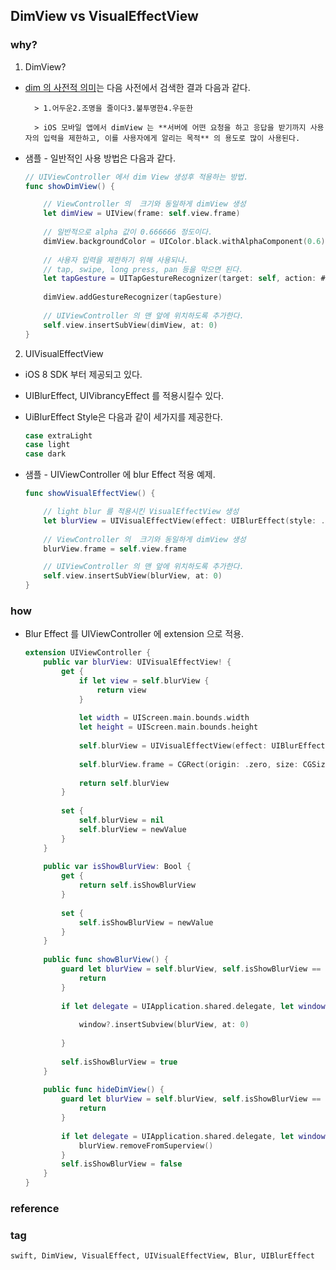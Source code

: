 ## DimView vs VisualEffectView

### why?

1. DimView?

* [dim 의 사전적 의미](http://dic.daum.net/search.do?q=dim)는 다음 사전에서 검색한 결과 다음과 같다.

		> 1.어두운2.조명을 줄이다3.불투명한4.우둔한

		> iOS 모바일 앱에서 dimView 는 **서버에 어떤 요청을 하고 응답을 받기까지 사용자의 입력을 제한하고, 이를 사용자에게 알리는 목적** 의 용도로 많이 사용된다.
		
* 샘플 - 일반적인 사용 방법은 다음과 같다.

	~~~swift
	// UIViewController 에서 dim View 생성후 적용하는 방법.
	func showDimView() {

		// ViewController 의  크기와 동일하게 dimView 생성
		let dimView = UIView(frame: self.view.frame)
		
		// 일반적으로 alpha 값이 0.666666 정도이다.
		dimView.backgroundColor = UIColor.black.withAlphaComponent(0.6)
		
		// 사용자 입력을 제한하기 위해 사용되나.
		// tap, swipe, long press, pan 등을 막으면 된다.
		let tapGesture = UITapGestureRecognizer(target: self, action: #selector(onTappedGesture(sender:)))
		
		dimView.addGestureRecognizer(tapGesture)
		
		// UIViewController 의 맨 앞에 위치하도록 추가한다.
		self.view.insertSubView(dimView, at: 0)
	}
	~~~
	
2. UIVisualEffectView

- iOS 8 SDK 부터 제공되고 있다.
- UIBlurEffect, UIVibrancyEffect 를 적용시킬수 있다.
- UiBlurEffect Style은 다음과 같이 세가지를 제공한다.

	~~~swift
	case extraLight
	case light
	case dark
	~~~

- 샘플 - UIViewController 에 blur Effect 적용 예제.

	~~~swift	
	func showVisualEffectView() {
	
		// light blur 를 적용시킨 VisualEffectView 생성
		let blurView = UIVisualEffectView(effect: UIBlurEffect(style: .light))
		
		// ViewController 의  크기와 동일하게 dimView 생성
		blurView.frame = self.view.frame
	
		// UIViewController 의 맨 앞에 위치하도록 추가한다.
		self.view.insertSubView(blurView, at: 0)
	}
	~~~
		
### how

- Blur Effect 를  UIViewController 에 extension 으로 적용.

	~~~swift
    extension UIViewController {
        public var blurView: UIVisualEffectView! {
            get {
                if let view = self.blurView {
                    return view
                }
                
                let width = UIScreen.main.bounds.width
                let height = UIScreen.main.bounds.height
                
                self.blurView = UIVisualEffectView(effect: UIBlurEffect(style: .light))
                
                self.blurView.frame = CGRect(origin: .zero, size: CGSize(width: width, height: height))
                
                return self.blurView
            }
            
            set {
                self.blurView = nil
                self.blurView = newValue
            }
        }
        
        public var isShowBlurView: Bool {
            get {
                return self.isShowBlurView
            }
            
            set {
                self.isShowBlurView = newValue
            }
        }
        
        public func showBlurView() {
            guard let blurView = self.blurView, self.isShowBlurView == false else {
                return
            }
            
            if let delegate = UIApplication.shared.delegate, let window = delegate.window {
                
                window?.insertSubview(blurView, at: 0)
                
            }
            
            self.isShowBlurView = true
        }
        
        public func hideDimView() {
            guard let blurView = self.blurView, self.isShowBlurView == true else {
                return
            }
            
            if let delegate = UIApplication.shared.delegate, let window = delegate.window {
                blurView.removeFromSuperview()
            }
            self.isShowBlurView = false
        }
    }
	~~~

### reference

### tag
	swift, DimView, VisualEffect, UIVisualEffectView, Blur, UIBlurEffect
